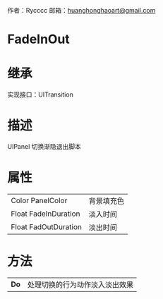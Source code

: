 作者：Rycccc     邮箱：huanghonghaoart@gmail.com

# FadeInOut

# 继承

实现接口：UITransition

# 描述

UIPanel 切换渐隐退出脚本

# **属性**

|                      |            |
| -------------------- | ---------- |
| Color PanelColor     | 背景填充色 |
| Float FadeInDuration | 淡入时间   |
| Float FadOutDuration | 淡出时间   |



# **方法**

|        |                                |
| ------ | ------------------------------ |
| **Do** | 处理切换的行为动作淡入淡出效果 |
